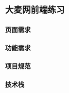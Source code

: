 <!--
 * @Author: GengYuan
 * @Date: 2021-05-18 12:22:48
 * @LastEditTime: 2021-05-18 13:29:16
 * @LastEditors: Please set LastEditors
 * @Description: 
 * @FilePath: \第二周项目副本\DaMaiWang\README.md
 * 可以输入预定的版权声明、个性签名、空行等
-->
# 大麦网前端练习
## 页面需求
## 功能需求
## 项目规范
## 技术栈
